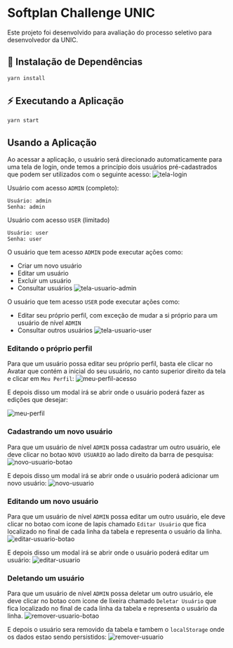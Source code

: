 # Softplan Challenge UNIC

Este projeto foi desenvolvido para avaliação do processo seletivo para desenvolvedor da UNIC.

## 🚀 Instalação de Dependências

```bash
yarn install
```

## ⚡️ Executando a Aplicação

```bash
yarn start
```

## Usando a Aplicação

Ao acessar a aplicação, o usuário será direcionado automaticamente para uma tela de login, onde temos a princípio dois usuários pré-cadastrados que podem ser utilizados com o seguinte acesso:
![tela-login](docs/images/tela-login.jpeg)

Usuário com acesso `ADMIN` (completo):

```
Usuário: admin
Senha: admin
```

Usuário com acesso `USER` (limitado)

```
Usuário: user
Senha: user
```

O usuário que tem acesso `ADMIN` pode executar ações como:

- Criar um novo usuário
- Editar um usuário
- Excluir um usuário
- Consultar usuários
  ![tela-usuario-admin](docs/images/tela-usuario-admin.jpeg)

O usuário que tem acesso `USER` pode executar ações como:

- Editar seu próprio perfil, com exceção de mudar a si próprio para um usuário de nível `ADMIN`
- Consultar outros usuários
  ![tela-usuario-user](docs/images/tela-usuario-user.jpeg)

### Editando o próprio perfil

Para que um usuário possa editar seu próprio perfil, basta ele clicar no Avatar que contém a inicial do seu usuário, no canto superior direito da tela e clicar em `Meu Perfil`:
![meu-perfil-acesso](docs/images/meu-perfil-acesso.jpeg)

E depois disso um modal irá se abrir onde o usuário poderá fazer as edições que desejar:

![meu-perfil](docs/images/meu-perfil.jpeg)

### Cadastrando um novo usuário

Para que um usuário de nível `ADMIN` possa cadastrar um outro usuário, ele deve clicar no botao `NOVO USUARIO` ao lado direito da barra de pesquisa:
![novo-usuario-botao](docs/images/novo-usuario-botao.jpeg)

E depois disso um modal irá se abrir onde o usuário poderá adicionar um novo usuário:
![novo-usuario](docs/images/novo-usuario.jpeg)

### Editando um novo usuário

Para que um usuário de nível `ADMIN` possa editar um outro usuário, ele deve clicar no botao com icone de lapis chamado `Editar Usuário` que fica localizado no final de cada linha da tabela e representa o usuário da linha.
![editar-usuario-botao](docs/images/editar-usuario-botao.jpeg)

E depois disso um modal irá se abrir onde o usuário poderá editar um usuário:
![editar-usuario](docs/images/editar-usuario.jpeg)

### Deletando um usuário

Para que um usuário de nível `ADMIN` possa deletar um outro usuário, ele deve clicar no botao com icone de lixeira chamado `Deletar Usuário` que fica localizado no final de cada linha da tabela e representa o usuário da linha.
![remover-usuario-botao](docs/images/remover-usuario-botao.jpeg)

E depois o usuário sera removido da tabela e tambem o `localStorage` onde os dados estao sendo persistidos:
![remover-usuario](docs/images/remover-usuario.jpeg)
